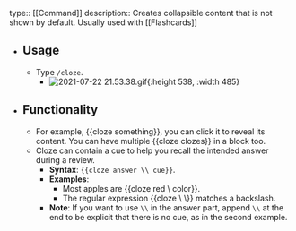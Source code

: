 type:: [[Command]]
description:: Creates collapsible content that is not shown by default. Usually used with [[Flashcards]]

- ## Usage
	- Type `/cloze`.
		- ![2021-07-22 21.53.38.gif](../assets/2021-07-22_21.53.38_1626962063719_0.gif){:height 538, :width 485}
- ## Functionality
	- For example, {{cloze something}}, you can click it to reveal its content. You can have multiple {{cloze clozes}} in a block too.
	- Cloze can contain a cue to help you recall the intended answer during a review.
		- **Syntax**: `{{cloze answer \\ cue}}`.
		- **Examples**:
			- Most apples are {{cloze red \\ color}}.
			- The regular expression {{cloze \\ \\}} matches a backslash.
		- **Note**: If you want to use `\\` in the answer part, append `\\` at the end to be explicit that there is no cue, as in the second example.